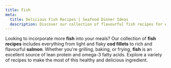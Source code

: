 ```yaml
---
title: Fish
meta:
  title: Delicious Fish Recipes | Seafood Dinner Ideas
  description: Discover our collection of flavourful fish recipes for every occasion. From quick weeknight meals to impressive dinner party dishes - perfect for seafood lovers.
---
```


Looking to incorporate more **fish** into your meals? Our collection of **fish recipes** includes everything from light and flaky **cod fillets** to rich and flavourful **salmon**. Whether you're grilling, baking, or frying, **fish** is an excellent source of lean protein and omega-3 fatty acids. Explore a variety of recipes to make the most of this healthy and delicious ingredient.
